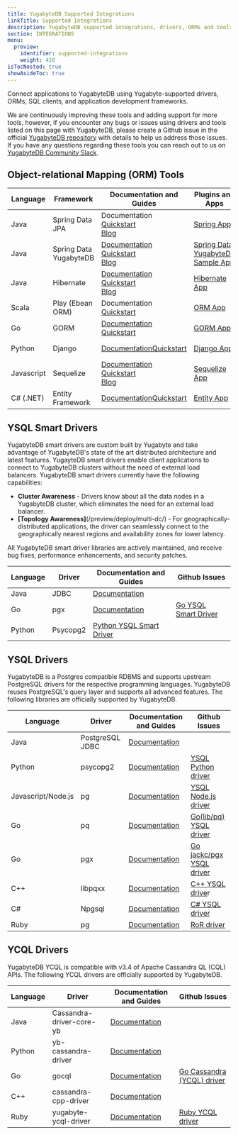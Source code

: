 ```yaml
---
title: YugabyteDB Supported Integrations
linkTitle: Supported Integrations
description: YugabyteDB supported integrations, drivers, ORMs and tools.
section: INTEGRATIONS
menu:
  preview:
    identifier: supported-integrations
    weight: 410
isTocNested: true
showAsideToc: true
---
```


Connect applications to YugabyteDB using Yugabyte-supported drivers, ORMs, SQL clients, and application development frameworks.

We are continuously improving these tools and adding support for more tools, however, if you encounter any bugs or issues using drivers and tools listed on this page with YugabyteDB, please create a Github issue in the official [YugabyteDB repository](https://github.com/yugabyte/yugabyte-db) with details to help us address those issues. If you have any questions regarding these tools you can reach out to us on [YugabyteDB Community Slack](https://join.slack.com/t/yugabyte-db/shared_invite/zt-xbd652e9-3tN0N7UG0eLpsace4t1d2A).

## Object-relational Mapping (ORM) Tools

| Language | Framework | Documentation and Guides | Plugins and Apps | Github Issues |
| --- | --- | --- | --- | --- |
| Java | Spring Data JPA | Documentation<br />[Quickstart](https://docs.yugabyte.com/latest/quick-start/build-apps/java/ysql-spring-data/)<br />[Blog](https://blog.yugabyte.com/run-the-rest-version-of-spring-petclinic-with-angular-and-distributed-sql-on-gke/) | [Spring App](https://github.com/yugabyte/orm-examples/tree/master/java/spring) |
| Java | Spring Data YugabyteDB | [Documentation](https://docs.yugabyte.com/latest/integrations/spring-framework/sdyb/)<br />[Quickstart](https://docs.yugabyte.com/preview/quick-start/build-apps/java/ysql-sdyb/)<br />[Blog](https://blog.yugabyte.com/spring-data-yugabytedb-getting-started/) | [Spring Data YugabyteDB Sample App](https://github.com/yugabyte/spring-data-yugabytedb-example) |
| Java | Hibernate | [Documentation](https://docs.yugabyte.com/preview/drivers-orms/java/hibernate/)<br />[Quickstart](https://docs.yugabyte.com/preview/quick-start/build-apps/java/ysql-hibernate/)<br />[Blog](https://blog.yugabyte.com/run-the-rest-version-of-spring-petclinic-with-angular-and-distributed-sql-on-gke/) | [Hibernate App](https://github.com/yugabyte/orm-examples/tree/master/java/hibernate) |
| Scala | Play (Ebean ORM) | Documentation<br />[Quickstart](https://docs.yugabyte.com/latest/quick-start/build-apps/java/ysql-ebeans/) | [ORM App](https://github.com/yugabyte/orm-examples/tree/master/java/ebeans) | [Ebean ORM Integration](https://github.com/yugabyte/yugabyte-db/issues/11186) |
| Go | GORM | [Documentation](https://docs.yugabyte.com/latest/integrations/gorm/)<br />[Quickstart](https://docs.yugabyte.com/latest/integrations/gorm/) | [GORM App](https://github.com/yugabyte/orm-examples/tree/master/golang/gorm) | [GORM Integration](https://github.com/yugabyte/yugabyte-db/issues/9515) |
| Python | Django | [Documentation](https://docs.yugabyte.com/latest/integrations/django-rest-framework/)[Quickstart](https://docs.yugabyte.com/latest/quick-start/build-apps/python/ysql-django/) | [Django App](https://github.com/yugabyte/orm-examples/tree/master/python/django) | [Django Integration](https://github.com/yugabyte/yugabyte-db/issues/10636) |
| Javascript | Sequelize | [Documentation](https://docs.yugabyte.com/latest/integrations/sequelize/#root)<br />[Quickstart](https://docs.yugabyte.com/latest/quick-start/build-apps/nodejs/ysql-sequelize/)<br />[Blog](https://blog.yugabyte.com/using-sequelize-with-yugabytedb/) | [Sequelize App](https://github.com/yugabyte/orm-examples/tree/master/node/sequelize) | [Sequelize Integration](https://github.com/yugabyte/yugabyte-db/issues/9350) |
| C# (.NET) | Entity Framework | [Documentation](https://docs.yugabyte.com/latest/quick-start/build-apps/csharp/ysql-entity-framework/)[Quickstart](https://docs.yugabyte.com/latest/integrations/entity-framework/) | [Entity App](https://github.com/yugabyte/orm-examples/tree/master/csharp/entityframework) | [EntityFramework Integration](https://github.com/yugabyte/yugabyte-db/issues/10541) |

## YSQL Smart Drivers

YugabyteDB smart drivers are custom built by Yugabyte and take advantage of YugabyteDB&#39;s state of the art distributed architecture and latest features. YugayteDB smart drivers enable client applications to connect to YugabyteDB clusters without the need of external load balancers. YugabyteDB smart drivers currently have the following capabilities:

- **Cluster Awareness** - Drivers know about all the data nodes in a YugabyteDB cluster, which eliminates the need for an external load balancer.
- **[Topology Awareness]**(/preview/deploy/multi-dc/) - For geographically-distributed applications, the driver can seamlessly connect to the geographically nearest regions and availability zones for lower latency.

All YugabyteDB smart driver libraries are actively maintained, and receive bug fixes, performance enhancements, and security patches.

| Language | Driver | Documentation and Guides | Github Issues |
| --- | --- | --- | --- |
| Java | JDBC | [Documentation](https://docs.yugabyte.com/preview/integrations/jdbc-driver/) |
| Go | pgx | [Documentation](https://docs.yugabyte.com/preview/quick-start/build-apps/go/ysql-yb-pgx/) | [Go YSQL Smart Driver](https://github.com/yugabyte/yugabyte-db/issues/10760) |
| Python | Psycopg2 | [Python YSQL Smart Driver](https://github.com/yugabyte/yugabyte-db/issues/10917) |

## YSQL Drivers

YugabyteDB is a Postgres compatible RDBMS and supports upstream PostgreSQL drivers for the respective programming languages. YugabyteDB reuses PostgreSQL&#39;s query layer and supports all advanced features. The following libraries are officially supported by YugabyteDB.

| Language | Driver | Documentation and Guides | Github Issues |
| --- | --- | --- | --- |
| Java | PostgreSQL JDBC | [Documentation](https://docs.yugabyte.com/latest/quick-start/build-apps/java/ysql-jdbc/) |
| Python | psycopg2 | [Documentation](https://docs.yugabyte.com/latest/quick-start/build-apps/python/ysql-psycopg2/) | [YSQL Python driver](https://github.com/yugabyte/yugabyte-db/issues/9833) |
| Javascript/Node.js | pg | [Documentation](https://docs.yugabyte.com/latest/quick-start/build-apps/nodejs/ysql-pg/) | [YSQL Node.js driver](https://github.com/yugabyte/yugabyte-db/issues/9834) |
| Go | pq | [Documentation](https://docs.yugabyte.com/latest/quick-start/build-apps/go/ysql-pq/) | [Go(lib/pq) YSQL driver](https://github.com/yugabyte/yugabyte-db/issues/9835) |
| Go | pgx | [Documentation](https://docs.yugabyte.com/latest/quick-start/build-apps/go/ysql-pgx/) | [Go jackc/pgx YSQL driver](https://github.com/yugabyte/yugabyte-db/issues/9836) |
| C++ | libpqxx | [Documentation](https://docs.yugabyte.com/latest/quick-start/build-apps/cpp/ysql/) | [C++ YSQL drive](https://github.com/yugabyte/yugabyte-db/issues/9838)r |
| C# | Npgsql | [Documentation](https://docs.yugabyte.com/latest/quick-start/build-apps/csharp/ysql/) | [C# YSQL driver](https://github.com/yugabyte/yugabyte-db/issues/9838) |
| Ruby | pg | [Documentation](https://docs.yugabyte.com/latest/quick-start/build-apps/ruby/ysql-pg/) | [RoR driver](https://github.com/yugabyte/yugabyte-db/issues/10833) |

## YCQL Drivers

YugabyteDB YCQL is compatible with v3.4 of Apache Cassandra QL (CQL) APIs. The following YCQL drivers are officially supported by YugabyteDB.

| Language | Driver | Documentation and Guides | Github Issues |
| --- | --- | --- | --- |
| Java | Cassandra-driver-core-yb | [Documentation](https://docs.yugabyte.com/latest/quick-start/build-apps/java/ycql/) |
| Python | yb-cassandra-driver | [Documentation](https://docs.yugabyte.com/latest/quick-start/build-apps/python/ycql/) |
| Go | gocql | [Documentation](https://docs.yugabyte.com/latest/quick-start/build-apps/go/ycql/) | [Go Cassandra (YCQL) driver](https://github.com/yugabyte/yugabyte-db/issues/9818) |
| C++ | cassandra-cpp-driver | [Documentation](https://docs.yugabyte.com/latest/quick-start/build-apps/cpp/ycql/) |
| Ruby | yugabyte-ycql-driver | [Documentation](https://docs.yugabyte.com/latest/quick-start/build-apps/ruby/ycql/) | [Ruby YCQL driver](https://github.com/yugabyte/yugabyte-db/issues/9821) |
